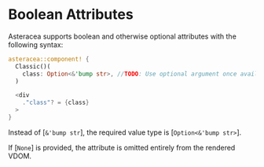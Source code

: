 # Boolean Attributes

Asteracea supports boolean and otherwise optional attributes with the following syntax:

```rust asteracea=Classic
asteracea::component! {
  Classic()(
    class: Option<&'bump str>, //TODO: Use optional argument once available.
  )

  <div
    ."class"? = {class}
  >
}
```

Instead of [`&'bump str`], the required value type is [`Option<&'bump str>`].

If [`None`] is provided, the attribute is omitted entirely from the rendered VDOM.
